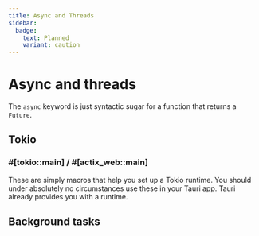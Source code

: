```yaml
---
title: Async and Threads
sidebar:
  badge:
    text: Planned
    variant: caution
---
```


# Async and threads

The `async` keyword is just syntactic sugar for a function that returns a `Future`.

## Tokio

### #[tokio::main] / #[actix_web::main]

These are simply macros that help you set up a Tokio runtime. You should under absolutely no circumstances use these in your Tauri app. Tauri already provides you with a runtime.

## Background tasks
